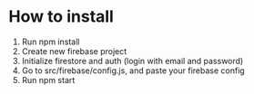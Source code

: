 # How to install
1. Run npm install
2. Create new firebase project
3. Initialize firestore and auth (login with email and password)
4. Go to src/firebase/config.js, and paste your firebase config
5. Run npm start
